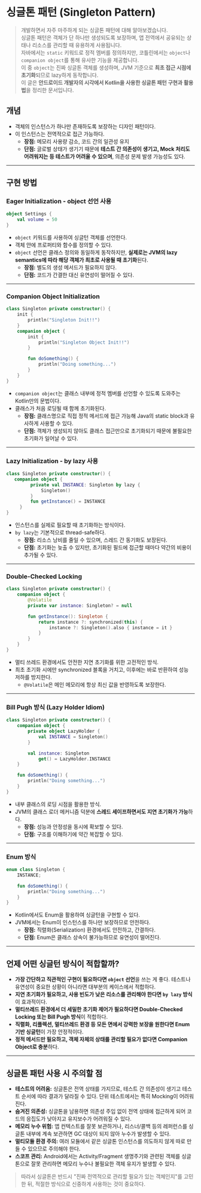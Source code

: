 # 싱글톤 패턴 (Singleton Pattern)
> 개발하면서 자주 마주하게 되는 싱글톤 패턴에 대해 알아보겠습니다.  
> 싱글톤 패턴은 객체가 단 하나만 생성되도록 보장하며, 앱 전역에서 공유되는 상태나 리소스를 관리할 때 유용하게 사용됩니다.  
> 자바에서는 `static` 키워드로 정적 멤버를 정의하지만, 코틀린에서는 `object`나 `companion object`를 통해 유사한 기능을 제공합니다.  
> 이 중 `object`는 진짜 싱글톤 객체를 생성하며, JVM 기준으로 **최초 접근 시점에 초기화**되므로 lazy하게 동작합니다.  
> 이 글은 **안드로이드 개발자의 시각에서 Kotlin을 사용한 싱글톤 패턴 구현과 활용법**을 정리한 문서입니다.


## 개념

- 객체의 인스턴스가 하나만 존재하도록 보장하는 디자인 패턴이다.
- 이 인스턴스는 전역적으로 접근 가능하다.
    - **장점:** 메모리 사용량 감소, 코드 간의 일관성 유지
    - **단점:** 글로벌 상태가 생기기 때문에 **테스트 간 의존성이 생기고, Mock 처리도 어려워지는 등 테스트가 어려울 수 있으며**, 의존성 문제 발생 가능성도 있다.

---

## 구현 방법

### **Eager Initialization - object 선언 사용**

```kotlin
object Settings {
    val volume = 50
}
```

- `object` 키워드를 사용하여 싱글턴 객체를 선언한다.
- 객체 안에 프로퍼티와 함수를 정의할 수 있다.
- `object` 선언은 클래스 정의와 동일하게 동작하지만, **실제로는 JVM의 lazy semantics에 따라 해당 객체가 최초로 사용될 때 초기화**된다.
    - **장점:** 별도의 생성 메서드가 필요하지 않다.
    - **단점:** 코드가 간결한 대신 유연성이 떨어질 수 있다.

---

### **Companion Object Initialization**

```kotlin
class Singleton private constructor() {
    init {
        println("Singleton Init!!")
    }
    companion object {
        init {
            println("Singleton Object Init!!")
        }

        fun doSomething() {
            println("Doing something...")
        }
    }
}
```

- `companion object`는 클래스 내부에 정적 멤버를 선언할 수 있도록 도와주는 Kotlin만의 문법이다.
- 클래스가 처음 로딩될 때 함께 초기화된다.
    - **장점:** 클래스명으로 직접 정적 메서드에 접근 가능해 Java의 static block과 유사하게 사용할 수 있다.
    - **단점:** 객체가 생성되지 않아도 클래스 접근만으로 초기화되기 때문에 불필요한 초기화가 일어날 수 있다.

---

### **Lazy Initialization - by lazy 사용**

```kotlin
class Singleton private constructor() {
   companion object {
         private val INSTANCE: Singleton by lazy {
             Singleton()
         }            
         fun getInstance() = INSTANCE
     }
}
```

- 인스턴스를 실제로 필요할 때 초기화하는 방식이다.
- `by lazy`는 기본적으로 thread-safe하다.
    - **장점:** 리소스 낭비를 줄일 수 있으며, 스레드 간 동기화도 보장된다.
    - **단점:** 초기화는 늦출 수 있지만, 초기화된 필드에 접근할 때마다 약간의 비용이 추가될 수 있다.

---

### **Double-Checked Locking**

```kotlin
class Singleton private constructor() {
    companion object {
        @Volatile
        private var instance: Singleton? = null

        fun getInstance(): Singleton {
            return instance ?: synchronized(this) {
                instance ?: Singleton().also { instance = it }
            }
        }
    }
}
```

- 멀티 쓰레드 환경에서도 안전한 지연 초기화를 위한 고전적인 방식.
- 최초 초기화 시에만 synchronized 블록을 거치고, 이후에는 바로 반환하여 성능 저하를 방지한다.
    - `@Volatile`은 메인 메모리에 항상 최신 값을 반영하도록 보장한다.

---

### **Bill Pugh 방식 (Lazy Holder Idiom)**

```kotlin
class Singleton private constructor() {
    companion object {
        private object LazyHolder {
            val INSTANCE = Singleton()
        }

        val instance: Singleton
            get() = LazyHolder.INSTANCE
    }

    fun doSomething() {
        println("Doing something...")
    }
}
```

- 내부 클래스의 로딩 시점을 활용한 방식.
- JVM의 클래스 로더 메커니즘 덕분에 **스레드 세이프하면서도 지연 초기화가 가능**하다.
    - **장점:** 성능과 안정성을 동시에 확보할 수 있다.
    - **단점:** 구조를 이해하기에 약간 복잡할 수 있다.

---

### **Enum 방식**

```kotlin
enum class Singleton {
    INSTANCE;

    fun doSomething() {
        println("Doing something...")
    }
}
```

- Kotlin에서도 Enum을 활용하여 싱글턴을 구현할 수 있다.
- JVM에서는 Enum이 인스턴스를 하나만 보장하므로 안전하다.
    - **장점:** 직렬화(Serialization) 환경에서도 안전하고, 간결하다.
    - **단점:** Enum은 클래스 상속이 불가능하므로 유연성이 떨어진다.

---

## 언제 어떤 싱글턴 방식이 적합할까?

- **가장 간단하고 직관적인 구현이 필요하다면 `object` 선언**을 쓰는 게 좋다. 테스트나 유연성이 중요한 상황이 아니라면 대부분의 케이스에서 적합하다.
- **지연 초기화가 필요하고, 사용 빈도가 낮은 리소스를 관리해야 한다면 `by lazy` 방식**이 효과적이다.
- **멀티쓰레드 환경에서 더 세밀한 초기화 제어가 필요하다면 Double-Checked Locking 또는 Bill Pugh 방식**이 적합하다.
- **직렬화, 리플렉션, 멀티쓰레드 환경 등 모든 면에서 강력한 보장을 원한다면 Enum 기반 싱글턴**이 가장 안정적이다.
- **정적 메서드만 필요하고, 객체 자체의 상태를 관리할 필요가 없다면 Companion Object로 충분**하다.

---

## 싱글톤 패턴 사용 시 주의할 점

- **테스트의 어려움:** 싱글톤은 전역 상태를 가지므로, 테스트 간 의존성이 생기고 테스트 순서에 따라 결과가 달라질 수 있다. 단위 테스트에서는 특히 Mocking이 어려워진다.
- **숨겨진 의존성:** 싱글톤을 남용하면 의존성 주입 없이 전역 상태에 접근하게 되어 코드의 응집도가 낮아지고 유지보수가 어려워질 수 있다.
- **메모리 누수 위험:** 앱 컨텍스트를 잘못 보관하거나, 리스너/콜백 등의 레퍼런스를 싱글톤 내부에 계속 보관하면 GC 대상이 되지 않아 누수가 발생할 수 있다.
- **멀티모듈 환경 주의:** 여러 모듈에서 같은 싱글톤 인스턴스를 의도하지 않게 따로 만들 수 있으므로 주의해야 한다.
- **스코프 관리:** Android에서는 Activity/Fragment 생명주기와 관련된 객체를 싱글톤으로 잘못 관리하면 메모리 누수나 불필요한 객체 유지가 발생할 수 있다.

> 따라서 싱글톤은 반드시 "진짜 전역적으로 관리할 필요가 있는 객체인지"를 고민한 뒤, 적절한 방식으로 신중하게 사용하는 것이 중요하다.

